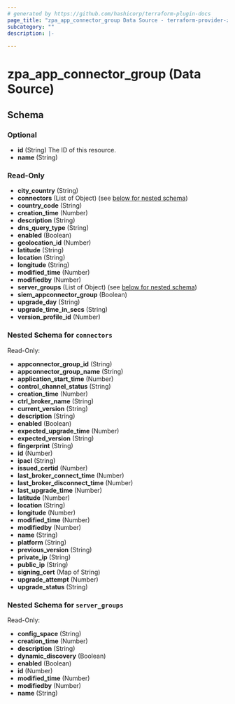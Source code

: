 ```yaml
---
# generated by https://github.com/hashicorp/terraform-plugin-docs
page_title: "zpa_app_connector_group Data Source - terraform-provider-zpa"
subcategory: ""
description: |-
  
---
```


# zpa_app_connector_group (Data Source)





<!-- schema generated by tfplugindocs -->
## Schema

### Optional

- **id** (String) The ID of this resource.
- **name** (String)

### Read-Only

- **city_country** (String)
- **connectors** (List of Object) (see [below for nested schema](#nestedatt--connectors))
- **country_code** (String)
- **creation_time** (Number)
- **description** (String)
- **dns_query_type** (String)
- **enabled** (Boolean)
- **geolocation_id** (Number)
- **latitude** (String)
- **location** (String)
- **longitude** (String)
- **modified_time** (Number)
- **modifiedby** (Number)
- **server_groups** (List of Object) (see [below for nested schema](#nestedatt--server_groups))
- **siem_appconnector_group** (Boolean)
- **upgrade_day** (String)
- **upgrade_time_in_secs** (String)
- **version_profile_id** (Number)

<a id="nestedatt--connectors"></a>
### Nested Schema for `connectors`

Read-Only:

- **appconnector_group_id** (String)
- **appconnector_group_name** (String)
- **application_start_time** (Number)
- **control_channel_status** (String)
- **creation_time** (Number)
- **ctrl_broker_name** (String)
- **current_version** (String)
- **description** (String)
- **enabled** (Boolean)
- **expected_upgrade_time** (Number)
- **expected_version** (String)
- **fingerprint** (String)
- **id** (Number)
- **ipacl** (String)
- **issued_certid** (Number)
- **last_broker_connect_time** (Number)
- **last_broker_disconnect_time** (Number)
- **last_upgrade_time** (Number)
- **latitude** (Number)
- **location** (String)
- **longitude** (Number)
- **modified_time** (Number)
- **modifiedby** (Number)
- **name** (String)
- **platform** (String)
- **previous_version** (String)
- **private_ip** (String)
- **public_ip** (String)
- **signing_cert** (Map of String)
- **upgrade_attempt** (Number)
- **upgrade_status** (String)


<a id="nestedatt--server_groups"></a>
### Nested Schema for `server_groups`

Read-Only:

- **config_space** (String)
- **creation_time** (Number)
- **description** (String)
- **dynamic_discovery** (Boolean)
- **enabled** (Boolean)
- **id** (Number)
- **modified_time** (Number)
- **modifiedby** (Number)
- **name** (String)


